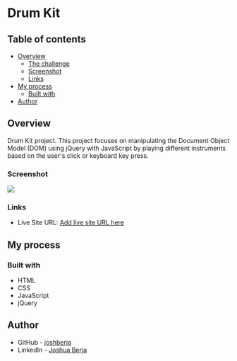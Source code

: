 # Drum Kit

## Table of contents

- [Overview](#overview)
  - [The challenge](#the-challenge)
  - [Screenshot](#screenshot)
  - [Links](#links)
- [My process](#my-process)
  - [Built with](#built-with)
- [Author](#author)

## Overview

Drum Kit project. This project focuses on manipulating the Document Object Model (DOM) using jQuery with JavaScript by playing different instruments based on the user's click or keyboard key press.

### Screenshot

![](./screenshot.jpg)

### Links

- Live Site URL: [Add live site URL here](https://your-live-site-url.com)

## My process

### Built with

- HTML
- CSS
- JavaScript
- jQuery

## Author

- GitHub - [joshberja](https://github.com/joshberja)
- LinkedIn - [Joshua Berja](https://www.linkedin.com/in/joshuaberja/)